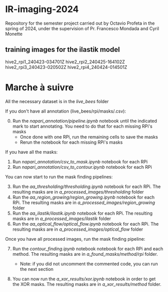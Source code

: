 # IR-imaging-2024
Repository for the semester project carried out by Octavio Profeta in the spring of 2024, under the supervision of Pr. Francesco Mondada and Cyril Monette

## training images for the ilastik model

hive2_rpi1_240423-034701Z
hive2_rpi2_240425-164102Z
hive2_rpi3_240423-020502Z
hive2_rpi4_240424-014501Z

# Marche à suivre

All the necessary dataset is in the *live_bees* folder

If you don't have all annotation (live_bees/rpi/masks/.csv):

0. Run the *napari_annotation/pipeline.ipynb* notebook until the indicated mark to start annotating. You need to do that for each missing RPi's masks
    - Once done with one RPi, run the remaining cells to save the masks
    - Rerun the notebook for each missing RPi's masks

If you have all the masks:

1. Run _napari_annotation/csv_to_mask.ipynb_ notebook for each RPi
2. Run _napari_annotation/csv_to_contour.ipynb_ notebook for each RPi

You can now start to run the mask finding pipelines:

3. Run the *aa_thresholding/thresholding.ipynb* notebook for each RPi. The resulting masks are in *a_processed_images/thresholding* folder
4. Run the *aa_region_growing/region_growing.ipynb* notebook for each RPi. The resulting masks are in *a_processed_images/region_growing* folder
5. Run the *aa_ilastik/ilastik.ipynb* notebook for each RPi. The resulting masks are in *a_processed_images/ilastik* folder
6. Run the *aa_optical_flow/optical_flow.ipynb* notebook for each RPi. The resulting masks are in *a_processed_images/optical_flow* folder

Once you have all processed images, run the mask finding pipeline:

7. Run the *contour_finding.ipynb* notebook notebook for each RPi and each method. The resulting masks are in *a_found_masks/method/rpi* folder. 
    - Note: if you did not uncomment the commented code, you can run the next section

8. You can now run the *a_xor_results/xor.ipynb* notebook in order to get the XOR masks. The resulting masks are in *a_xor_results/method* folder. 